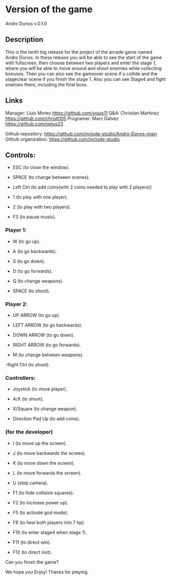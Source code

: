 # Version of the game

Andro Dunos v.0.1.0

## Description

This is the tenth big release for the project of the arcade game named Andro Dunos. In these release you will be able to see the start of the game with fullscreen, then choose between two players and enter the stage 1, where you will be able to move around and shoot enemies while collecting bonuses. Then you can also see the gameover scene if u collide and the stageclear scene if you finish the stage 1. Also you can see Stage4 and fight enemies there, including the final boss.

## Links

Manager: Lluis Moreu https://github.com/youis11 
Q&A: Christian Martinez https://github.com/christt105 
Programer: Marc Galvez https://github.com/optus23 

Github repository: https://github.com/include-studio/Andro-Dunos-main 
Github organization: https://github.com/include-studio 

## Controls:

- ESC (to close the window).

- SPACE (to change between scenes).

- Left Ctrl (to add coins(with 2 coins needed to play with 2 players))

- 1 (to play with one player).

- 2 (to play with two players).

- F3 (to pause music).


### Player 1: 

- W (to go up).
- A (to go backwards).
- S (to go down).
- D (to go forwards).

- Q (to change weapons).

- SPACE (to shoot).

### Player 2:

- UP ARROW (to go up).
- LEFT ARROW (to go backwards).
- DOWN ARROW (to go down).
- RIGHT ARROW (to go forwards).

- M (to change between weapons).

-Right Ctrl (to shoot).

### Controllers:

- Joystick (to move player).

- A/X (to shoot).

- X/Square (to change weapon). 

- Direction Pad Up (to add coins).


### (for the developer)

- I (to move up the screen).
- J (to move backwards the screen).
- K (to move down the screen).
- L (to move forwards the screen).

- U (stop camera).

- F1 (to hide collision squares).

- F2 (to increase power up).

- F5 (to  activate god mode).

- F8 (to heal both players into 7 hp).

- F10 (to enter stage4 when stage 1).

- F11 (to direct win).

- F12 (to direct lost).


Can you finish the game?

We hope you Enjoy! Thanks for playing.

